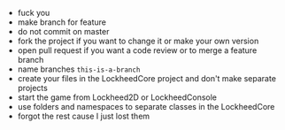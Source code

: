 - fuck you
- make branch for feature
- do not commit on master
- fork the project if you want to change it or make your own version
- open pull request if you want a code review or to merge a feature branch
- name branches `this-is-a-branch`
- create your files in the LockheedCore project and don't make separate projects
- start the game from Lockheed2D or LockheedConsole
- use folders and namespaces to separate classes in the LockheedCore
- forgot the rest cause I just lost them
